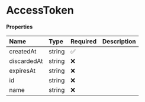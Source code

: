# AccessToken

**Properties**

| Name        | Type   | Required | Description |
| :---------- | :----- | :------- | :---------- |
| createdAt   | string | ✅       |             |
| discardedAt | string | ❌       |             |
| expiresAt   | string | ❌       |             |
| id          | string | ❌       |             |
| name        | string | ❌       |             |
